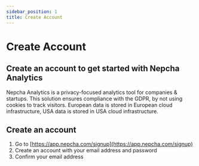 ```yaml
---
sidebar_position: 1
title: Create Account
---
```


# Create Account

## Create an account to get started with Nepcha Analytics

Nepcha Analytics is a privacy-focused analytics tool for companies & startups. This solution ensures compliance with the GDPR, by not using cookies to track visitors. European data is stored in European cloud infrastructure, USA data is stored in USA cloud infrastructure. 

## Create an account

1. Go to [https://app.nepcha.com/signup](https://app.nepcha.com/signup)
2. Create an account with your email address and password
3. Confirm your email address
